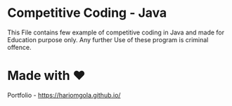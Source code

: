 # Competitive Coding - Java
This File contains few example of competitive coding in Java and made for Education purpose only.
Any further Use of these program is criminal offence.

# Made with :heart:
Portfolio - https://hariomgola.github.io/
